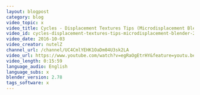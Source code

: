 ```yaml
---
layout: blogpost
category: blog
video_topic: x
video_title: Cycles - Displacement Textures Tips (Microdisplacement Blender 2.78)
video_id: cycles-displacement-textures-tips-microdisplacement-blender-278
video_date: 2016-10-03
video_creator: nutelZ
channel_url: /channel/UC4CmlYEHK1OaDm04U3sk2LA
video_url: https://www.youtube.com/watch?v=egRaOgEtrHY&feature=youtu.be
video_length: 0:15:59
language_audio: English
language_subs: x
blender_version: 2.78
tags_software: x
---
```

